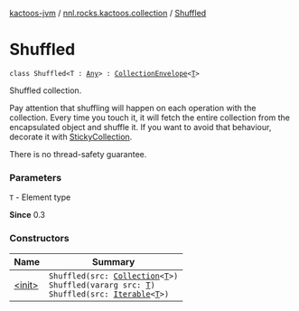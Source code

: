 [kactoos-jvm](../../index.md) / [nnl.rocks.kactoos.collection](../index.md) / [Shuffled](./index.md)

# Shuffled

`class Shuffled<T : `[`Any`](https://kotlinlang.org/api/latest/jvm/stdlib/kotlin/-any/index.html)`> : `[`CollectionEnvelope`](../-collection-envelope/index.md)`<`[`T`](index.md#T)`>`

Shuffled collection.

Pay attention that shuffling will happen on each operation
with the collection. Every time you touch it, it will fetch the
entire collection from the encapsulated object and shuffle it. If you
want to avoid that behaviour, decorate it with [StickyCollection](../-sticky-collection/index.md).

There is no thread-safety guarantee.

### Parameters

`T` - Element type

**Since**
0.3

### Constructors

| Name | Summary |
|---|---|
| [&lt;init&gt;](-init-.md) | `Shuffled(src: `[`Collection`](https://kotlinlang.org/api/latest/jvm/stdlib/kotlin.collections/-collection/index.html)`<`[`T`](index.md#T)`>)`<br>`Shuffled(vararg src: `[`T`](index.md#T)`)`<br>`Shuffled(src: `[`Iterable`](https://kotlinlang.org/api/latest/jvm/stdlib/kotlin.collections/-iterable/index.html)`<`[`T`](index.md#T)`>)` |
